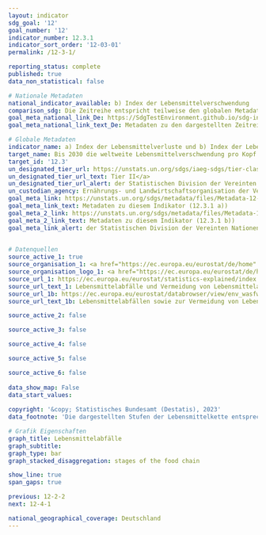 ```yaml
---
layout: indicator    
sdg_goal: '12'    
goal_number: '12'    
indicator_number: 12.3.1    
indicator_sort_order: '12-03-01'    
permalink: /12-3-1/    

reporting_status: complete    
published: true    
data_non_statistical: false    

# Nationale Metadaten    
national_indicator_available: b) Index der Lebensmittelverschwendung    
comparison_sdg: Die Zeitreihe entspricht teilweise den globalen Metadaten.    
goal_meta_national_link_De: https://SdgTestEnvironment.github.io/sdg-indicators/public/MetaDe/12.3.1.pdf
goal_meta_national_link_text_De: Metadaten zu den dargestellten Zeitreihen    

# Globale Metadaten    
indicator_name: a) Index der Lebensmittelverluste und b) Index der Lebensmittelverschwendung    
target_name: Bis 2030 die weltweite Lebensmittelverschwendung pro Kopf auf Einzelhandels- und Verbraucherebene halbieren und die entlang der Produktions- und Lieferkette entstehenden Lebensmittelverluste einschließlich Nachernteverlusten verringern    
target_id: '12.3'    
un_designated_tier_url: https://unstats.un.org/sdgs/iaeg-sdgs/tier-classification/'    
un_designated_tier_url_text: Tier II</a>    
un_designated_tier_url_alert: der Statistischen Division der Vereinten Nationen    
un_custodian_agency: Ernährungs- und Landwirtschaftsorganisation der Vereinten Nationen (FAO)<br>Umweltprogramm der Vereinten Nationen (UNEP)    
goal_meta_link: https://unstats.un.org/sdgs/metadata/files/Metadata-12-03-01A.pdf    
goal_meta_link_text: Metadaten zu diesem Indikator (12.3.1 a))
goal_meta_2_link: https://unstats.un.org/sdgs/metadata/files/Metadata-12-03-01B.pdf
goal_meta_2_link_text: Metadaten zu diesem Indikator (12.3.1 b))    
goal_meta_link_alert: der Statistischen Division der Vereinten Nationen    
    

# Datenquellen
source_active_1: true
source_organisation_1: <a href="https://ec.europa.eu/eurostat/de/home" target="_blank"> Statisches Amt der Europäischen Union (Eurostat) </a>
source_organisation_logo_1: <a href="https://ec.europa.eu/eurostat/de/home" target="_blank"><img src="https://sdg-indikatoren.de/public/OrgImgDe/eurostat.png" alt="Logo eurostat" style="height:60px; width:148px"/></a>
source_url_1: https://ec.europa.eu/eurostat/statistics-explained/index.php?title=Food_waste_and_food_waste_prevention_-_estimates#Amounts_of_food_waste_at_EU_level
source_url_text_1: Lebensmittelabfälle und Vermeidung von Lebensmittelabfällen (nicht auf Deutsch verfügbar)
source_url_1b: https://ec.europa.eu/eurostat/databrowser/view/env_wasfw/default/table?lang=de
source_url_text_1b: Lebensmittelabfällen sowie zur Vermeidung von Lebensmittelabfällen nach NACE Rev. 2 Tätigkeit

source_active_2: false

source_active_3: false

source_active_4: false

source_active_5: false

source_active_6: false
    
data_show_map: False    
data_start_values:     
    
copyright: '&copy; Statistisches Bundesamt (Destatis), 2023'    
data_footnote: 'Die dargestellten Stufen der Lebensmittelkette entsprechen dem Teilindikator "b) Index der Lebensmittelverschwendung".'    

# Grafik Eigenschaften    
graph_title: Lebensmittelabfälle
graph_subtitle:     
graph_type: bar
graph_stacked_disaggregation: stages of the food chain    

show_line: true
span_gaps: true    

previous: 12-2-2    
next: 12-4-1    

national_geographical_coverage: Deutschland    
---
```


<span></span>